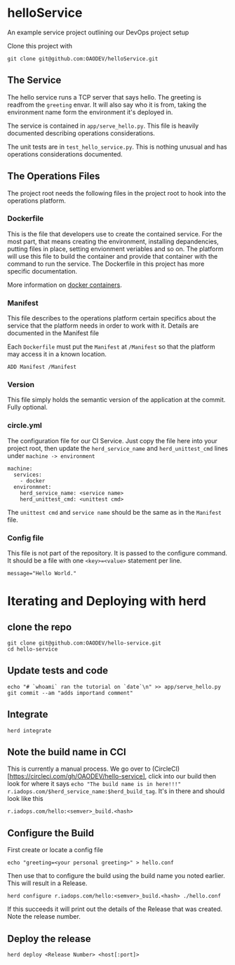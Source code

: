 helloService
============

An example service project outlining our DevOps project setup

Clone this project with

    git clone git@github.com:OAODEV/helloService.git


The Service
-----------

The hello service runs a TCP server that says hello. The greeting is readfrom
the `greeting` envar. It will also say who it is from, taking the
environment name form the environment it's deployed in.

The service is contained in `app/serve_hello.py`. This file is heavily
documented describing operations considerations.

The unit tests are in `test_hello_service.py`. This is nothing unusual
and has operations considerations documented.

The Operations Files
--------------------

The project root needs the following files in the project root to hook into the
operations platform.

### Dockerfile

This is the file that developers use to create the contained service.
For the most part, that means creating the environment, installing
depandencies, putting files in place, setting envionment veriables and
so on. The platform will use this file to build the container and
provide that container with the command to run the service. The
Dockerfile in this project has more specific documentation.

More information on [docker containers](http://docs.docker.com/).

### Manifest

This file describes to the operations platform certain specifics about
the service that the platform needs in order to work with it. Details
are documented in the Manifest file

Each `Dockerfile` must put the `Manifest` at `/Manifest` so that the
platform may access it in a known location.

    ADD Manifest /Manifest

### Version

This file simply holds the semantic version of the application at the commit. Fully optional.

### circle.yml

The configuration file for our CI Service. Just copy the file here into your
project root, then update the `herd_service_name` and `herd_unittest_cmd` lines
under `machine -> environment`

    machine:
      services:
        - docker
      environmnet:
        herd_service_name: <service name>
        herd_unittest_cmd: <unittest cmd>

The `unittest cmd` and `service name` should be the same as in the `Manifest`
file.

### Config file

This file is not part of the repository. It is passed to the configure command.
It should be a file with one `<key>=<value>` statement per line.

    message="Hello World."

# Iterating and Deploying with herd

## clone the repo

    git clone git@github.com:OAODEV/hello-service.git
    cd hello-service

## Update tests and code

    echo "# `whoami` ran the tutorial on `date`\n" >> app/serve_hello.py
    git commit --am "adds importand comment"

## Integrate

    herd integrate

## Note the build name in CCI

This is currently a manual process. We go over to
(CircleCI)[https://circleci.com/gh/OAODEV/hello-service], click into our build
then look for where it says `echo "The build name is in here!!!"
r.iadops.com/$herd_service_name:$herd_build_tag`. It's in there and should look
like this

    r.iadops.com/hello:<semver>_build.<hash>

## Configure the Build

First create or locate a config file

    echo "greeting=<your personal greeting>" > hello.conf

Then use that to configure the build using the build name you noted earlier.
This will result in a Release.

    herd configure r.iadops.com/hello:<semver>_build.<hash> ./hello.conf

If this succeeds it will print out the details of the Release that was created.
Note the release number.

## Deploy the release

    herd deploy <Release Number> <host[:port]>
